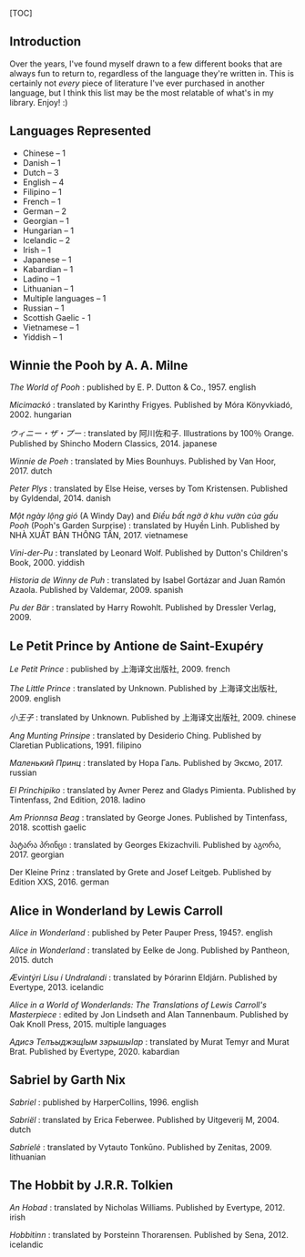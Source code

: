 [TOC]

## Introduction

Over the years, I've found myself drawn to a few different books that are always fun to return to, regardless of the language they're written in. This is certainly not _every_ piece of literature I've ever purchased in another language, but I think this list may be the most relatable of what's in my library. Enjoy! :)

## Languages Represented

* Chinese – 1
* Danish – 1
* Dutch – 3
* English – 4
* Filipino – 1
* French – 1
* German – 2
* Georgian – 1
* Hungarian – 1
* Icelandic – 2
* Irish – 1
* Japanese – 1
* Kabardian – 1
* Ladino – 1
* Lithuanian – 1
* Multiple languages – 1
* Russian – 1
* Scottish Gaelic - 1
* Vietnamese – 1
* Yiddish – 1

## Winnie the Pooh by A. A. Milne

_The World of Pooh_
: published by E. P. Dutton & Co., 1957. <tag>english</tag>

_Micimackó_
: translated by Karinthy Frigyes. Published by Móra Könyvkiadó, 2002. <tag>hungarian</tag>

_ウィニー・ザ・プー_
: translated by 阿川佐和子. Illustrations by 100％ Orange. Published by Shincho Modern Classics, 2014. <tag>japanese</tag>

_Winnie de Poeh_
: translated by Mies Bounhuys. Published by Van Hoor, 2017. <tag>dutch</tag>

_Peter Plys_
: translated by Else Heise, verses by Tom Kristensen. Published by Gyldendal, 2014. <tag>danish</tag>

_Một ngày lộng gió_ (A Windy Day) and _Điều bất ngờ ở khu vườn của gấu Pooh_ (Pooh's Garden Surprise)
: translated by Huyền Linh. Published by NHÀ XUẤT BẢN THÔNG TẤN, 2017. <tag>vietnamese</tag>

_Vini-der-Pu_
: translated by Leonard Wolf. Published by Dutton's Children's Book, 2000. <tag>yiddish</tag>

_Historia de Winny de Puh_
: translated by Isabel Gortázar and Juan Ramón Azaola. Published by Valdemar, 2009. <tag>spanish</tag>

_Pu der Bär_
: translated by Harry Rowohlt. Published by Dressler Verlag, 2009.

## Le Petit Prince by Antione de Saint-Exupéry

_Le Petit Prince_
: published by 上海译文出版社, 2009. <tag>french</tag>

_The Little Prince_
: translated by Unknown. Published by 上海译文出版社, 2009. <tag>english</tag>

_小王子_
: translated by Unknown. Published by 上海译文出版社, 2009. <tag>chinese</tag>

_Ang Munting Prinsipe_
: translated by Desiderio Ching. Published by Claretian Publications, 1991. <tag>filipino</tag>

_Маленький Принц_
: translated by Нора Галь. Published by Эксмо, 2017. <tag>russian</tag>

_El Princhipiko_
: translated by Avner Perez and Gladys Pimienta. Published by Tintenfass, 2nd Edition, 2018. <tag>ladino</tag>

_Am Prionnsa Beag_
: translated by George Jones. Published by Tintenfass, 2018. <tag>scottish gaelic</tag>

პატარა პრინცი
: translated by Georges Ekizachvili. Published by აგორა, 2017. <tag>georgian</tag>

Der Kleine Prinz
: translated by Grete and Josef Leitgeb. Published by Edition XXS, 2016. <tag>german</tag>

## Alice in Wonderland by Lewis Carroll

_Alice in Wonderland_
: published by Peter Pauper Press, 1945?. <tag>english</tag>

_Alice in Wonderland_
: translated by Eelke de Jong. Published by Pantheon, 2015. <tag>dutch</tag>

_Ævintýri Lísu í Undralandi_
: translated by Þórarinn Eldjárn. Published by Evertype, 2013. <tag>icelandic</tag>

_Alice in a World of Wonderlands: The Translations of Lewis Carroll's Masterpiece_
: edited by Jon Lindseth and Alan Tannenbaum. Published by Oak Knoll Press, 2015. <tag>multiple languages</tag>

_Адисэ ТелъыджэщӀым зэрышыӀар_
: translated by Murat Temyr and Murat Brat. Published by Evertype, 2020. <tag>kabardian</tag>

## Sabriel by Garth Nix

_Sabriel_
: published by HarperCollins, 1996. <tag>english</tag>

_Sabriël_
: translated by Erica Feberwee. Published by Uitgeverij M, 2004. <tag>dutch</tag>

_Sabrielė_
: translated by Vytauto Tonkūno. Published by Zenitas, 2009. <tag>lithuanian</tag>

## The Hobbit by J.R.R. Tolkien

_An Hobad_
: translated by Nicholas Williams. Published by Evertype, 2012. <tag>irish</tag>

_Hobbitinn_
: translated by Þorsteinn Thorarensen. Published by Sena, 2012. <tag>icelandic</tag>